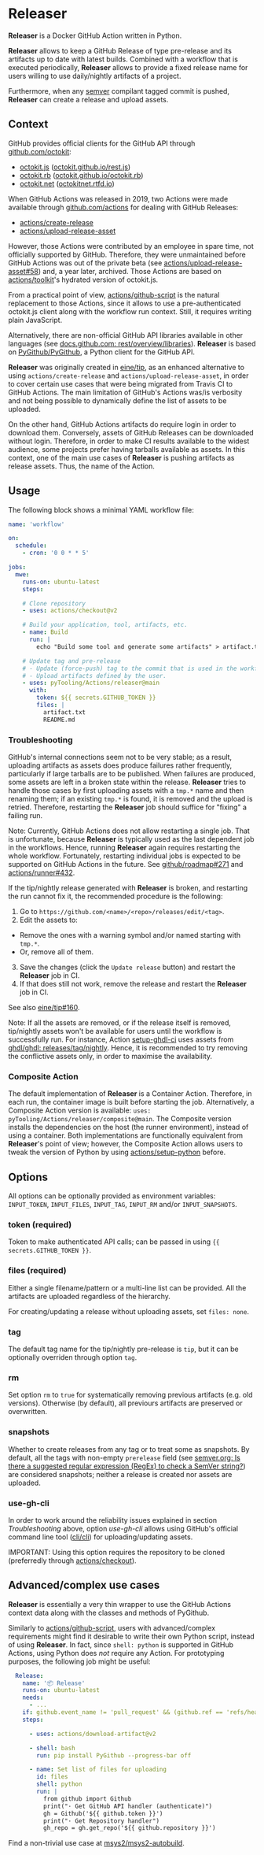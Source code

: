 # Releaser

**Releaser** is a Docker GitHub Action written in Python.

**Releaser** allows to keep a GitHub Release of type pre-release and its artifacts up to date with latest builds.
Combined with a workflow that is executed periodically, **Releaser** allows to provide a fixed release name for users willing
to use daily/nightly artifacts of a project.

Furthermore, when any [semver](https://semver.org) compilant tagged commit is pushed, **Releaser** can create a release and
upload assets.

## Context

GitHub provides official clients for the GitHub API through [github.com/octokit](https://github.com/octokit):

- [octokit.js](https://github.com/octokit/octokit.js) ([octokit.github.io/rest.js](https://octokit.github.io/rest.js))
- [octokit.rb](https://github.com/octokit/octokit.rb) ([octokit.github.io/octokit.rb](http://octokit.github.io/octokit.rb))
- [octokit.net](https://github.com/octokit/octokit.net) ([octokitnet.rtfd.io](https://octokitnet.rtfd.io))

When GitHub Actions was released in 2019, two Actions were made available through [github.com/actions](https://github.com/actions) for dealing with GitHub Releases:

- [actions/create-release](https://github.com/actions/create-release)
- [actions/upload-release-asset](https://github.com/actions/upload-release-asset)

However, those Actions were contributed by an employee in spare time, not officially supported by GitHub.
Therefore, they were unmaintained before GitHub Actions was out of the private beta (see [actions/upload-release-asset#58](https://github.com/actions/upload-release-asset/issues/58)) and, a year later, archived.
Those Actions are based on [actions/toolkit](https://github.com/actions/toolkit)'s hydrated version of octokit.js.

From a practical point of view, [actions/github-script](https://github.com/actions/github-script) is the natural replacement to those Actions, since it allows to use a pre-authenticated octokit.js client along with the workflow run context.
Still, it requires writing plain JavaScript.

Alternatively, there are non-official GitHub API libraries available in other languages (see [docs.github.com: rest/overview/libraries](https://docs.github.com/en/rest/overview/libraries)).
**Releaser** is based on [PyGithub/PyGithub](https://github.com/PyGithub/PyGithub), a Python client for the GitHub API.

**Releaser** was originally created in [eine/tip](https://github.com/eine/tip), as an enhanced alternative to using
`actions/create-release` and `actions/upload-release-asset`, in order to cover certain use cases that were being
migrated from Travis CI to GitHub Actions.
The main limitation of GitHub's Actions was/is verbosity and not being possible to dynamically define the list of assets
to be uploaded.

On the other hand, GitHub Actions artifacts do require login in order to download them.
Conversely, assets of GitHub Releases can be downloaded without login.
Therefore, in order to make CI results available to the widest audience, some projects prefer having tarballs available
as assets.
In this context, one of the main use cases of **Releaser** is pushing artifacts as release assets.
Thus, the name of the Action.

## Usage

The following block shows a minimal YAML workflow file:

```yml
name: 'workflow'

on:
  schedule:
    - cron: '0 0 * * 5'

jobs:
  mwe:
    runs-on: ubuntu-latest
    steps:

    # Clone repository
    - uses: actions/checkout@v2

    # Build your application, tool, artifacts, etc.
    - name: Build
      run: |
        echo "Build some tool and generate some artifacts" > artifact.txt

    # Update tag and pre-release
    # - Update (force-push) tag to the commit that is used in the workflow.
    # - Upload artifacts defined by the user.
    - uses: pyTooling/Actions/releaser@main
      with:
        token: ${{ secrets.GITHUB_TOKEN }}
        files: |
          artifact.txt
          README.md
```

### Troubleshooting

GitHub's internal connections seem not to be very stable; as a result, uploading artifacts as assets does produce
failures rather frequently, particularly if large tarballs are to be published.
When failures are produced, some assets are left in a broken state within the release.
**Releaser** tries to handle those cases by first uploading assets with a `tmp.*` name and then renaming them; if an existing
`tmp.*` is found, it is removed and the upload is retried.
Therefore, restarting the **Releaser** job should suffice for "fixing" a failing run.

Note:
  Currently, GitHub Actions does not allow restarting a single job.
  That is unfortunate, because **Releaser** is typically used as the last dependent job in the workflows.
  Hence, running **Releaser** again requires restarting the whole workflow.
  Fortunately, restarting individual jobs is expected to be supported on GitHub Actions in the future.
  See [github/roadmap#271](https://github.com/github/roadmap/issues/271) and [actions/runner#432](https://github.com/actions/runner/issues/432).

If the tip/nightly release generated with **Releaser** is broken, and restarting the run cannot fix it, the recommended
procedure is the following:

1. Go to `https://github.com/<name>/<repo>/releases/edit/<tag>`.
2. Edit the assets to:
  - Remove the ones with a warning symbol and/or named starting with `tmp.*`.
  - Or, remove all of them.
3. Save the changes (click the `Update release` button) and restart the **Releaser** job in CI.
5. If that does still not work, remove the release and restart the **Releaser** job in CI.

See also [eine/tip#160](https://github.com/eine/tip/issues/160).

Note:
  If all the assets are removed, or if the release itself is removed, tip/nightly assets won't be available for
  users until the workflow is successfully run.
  For instance, Action [setup-ghdl-ci](https://github.com/ghdl/setup-ghdl-ci) uses assets from [ghdl/ghdl: releases/tag/nightly](https://github.com/ghdl/ghdl/releases/tag/nightly).
  Hence, it is recommended to try removing the conflictive assets only, in order to maximise the availability.

### Composite Action

The default implementation of **Releaser** is a Container Action.
Therefore, in each run, the container image is built before starting the job.
Alternatively, a Composite Action version is available: `uses: pyTooling/Actions/releaser/composite@main`.
The Composite version installs the dependencies on the host (the runner environment), instead of using a container.
Both implementations are functionally equivalent from **Releaser**'s point of view; however, the Composite Action allows users
to tweak the version of Python by using [actions/setup-python](https://github.com/actions/setup-python) before.

## Options

All options can be optionally provided as environment variables: `INPUT_TOKEN`, `INPUT_FILES`, `INPUT_TAG`, `INPUT_RM` and/or `INPUT_SNAPSHOTS`.

### token (required)

Token to make authenticated API calls; can be passed in using `{{ secrets.GITHUB_TOKEN }}`.

### files (required)

Either a single filename/pattern or a multi-line list can be provided. All the artifacts are uploaded regardless of the hierarchy.

For creating/updating a release without uploading assets, set `files: none`.

### tag

The default tag name for the tip/nightly pre-release is `tip`, but it can be optionally overriden through option `tag`.

### rm

Set option `rm` to `true` for systematically removing previous artifacts (e.g. old versions). Otherwise (by default), all previours artifacts are preserved or overwritten.

### snapshots

Whether to create releases from any tag or to treat some as snapshots. By default, all the tags with non-empty `prerelease` field (see [semver.org: Is there a suggested regular expression (RegEx) to check a SemVer string?](https://semver.org/#is-there-a-suggested-regular-expression-regex-to-check-a-semver-string)) are considered snapshots; neither a release is created nor assets are uploaded.

### use-gh-cli

In order to work around the reliability issues explained in section *Troubleshooting* above, option *use-gh-cli* allows
using GitHub's official command line tool ([cli/cli](https://github.com/cli/cli)) for uploading/updating assets.

IMPORTANT: Using this option requires the repository to be cloned (preferredly through [actions/checkout](https://github.com/actions/checkout)).

## Advanced/complex use cases

**Releaser** is essentially a very thin wrapper to use the GitHub Actions context data along with the classes
and methods of PyGithub.

Similarly to [actions/github-script](https://github.com/actions/github-script), users with advanced/complex requirements might find it desirable to write their own Python script, instead of using **Releaser**.
In fact, since `shell: python` is supported in GitHub Actions, using Python does *not* require any Action.
For prototyping purposes, the following job might be useful:

```yml
  Release:
    name: '📦 Release'
    runs-on: ubuntu-latest
    needs:
      - ...
    if: github.event_name != 'pull_request' && (github.ref == 'refs/heads/master' || contains(github.ref, 'refs/tags/'))
    steps:

      - uses: actions/download-artifact@v2

      - shell: bash
        run: pip install PyGithub --progress-bar off

      - name: Set list of files for uploading
        id: files
        shell: python
        run: |
          from github import Github
          print("· Get GitHub API handler (authenticate)")
          gh = Github('${{ github.token }}')
          print("· Get Repository handler")
          gh_repo = gh.get_repo('${{ github.repository }}')
```

Find a non-trivial use case at [msys2/msys2-autobuild](https://github.com/msys2/msys2-autobuild).
